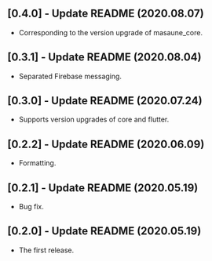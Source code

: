 ## [0.4.0] - Update README (2020.08.07)

* Corresponding to the version upgrade of masaune_core.

## [0.3.1] - Update README (2020.08.04)

* Separated Firebase messaging.

## [0.3.0] - Update README (2020.07.24)

* Supports version upgrades of core and flutter.

## [0.2.2] - Update README (2020.06.09)

* Formatting.

## [0.2.1] - Update README (2020.05.19)

* Bug fix.

## [0.2.0] - Update README (2020.05.19)

* The first release.
